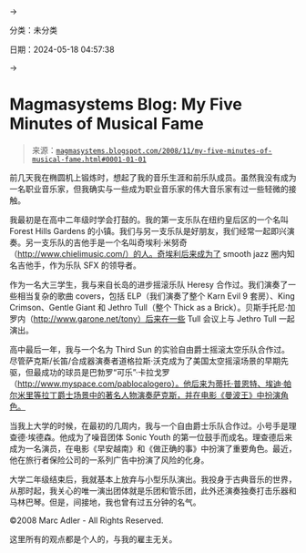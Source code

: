 →

分类：未分类

日期：2024-05-18 04:57:38

→

# Magmasystems Blog: My Five Minutes of Musical Fame

> 来源：[`magmasystems.blogspot.com/2008/11/my-five-minutes-of-musical-fame.html#0001-01-01`](http://magmasystems.blogspot.com/2008/11/my-five-minutes-of-musical-fame.html#0001-01-01)

前几天我在椭圆机上锻炼时，想起了我的音乐生涯和前乐队成员。虽然我没有成为一名职业音乐家，但我确实与一些成为职业音乐家的伟大音乐家有过一些轻微的接触。

我最初是在高中二年级时学会打鼓的。我的第一支乐队在纽约皇后区的一个名叫 Forest Hills Gardens 的小镇。我们与另一支乐队是好朋友，我们经常一起即兴演奏。另一支乐队的吉他手是一个名叫奇埃利·米努奇（http://www.chielimusic.com/）的人。奇埃利后来成为了 smooth jazz 圈内知名吉他手，作为乐队 SFX 的领导者。

作为一名大三学生，我与来自长岛的进步摇滚乐队 Heresy 合作过。我们演奏了一些相当复杂的歌曲 covers，包括 ELP（我们演奏了整个 Karn Evil 9 套房）、King Crimson、Gentle Giant 和 Jethro Tull（整个 Thick as a Brick）。贝斯手托尼·加罗内（http://www.garone.net/tony）后来在一些 Tull 会议上与 Jethro Tull 一起演出。

高中最后一年，我与一个名为 Third Sun 的实验自由爵士摇滚太空乐队合作过。尽管萨克斯/长笛/合成器演奏者道格拉斯·沃克成为了美国太空摇滚场景的早期先驱，但最成功的球员是巴勃罗“可乐”·卡拉戈罗（http://www.myspace.com/pablocalogero）。他后来为蒂托·普恩特、埃迪·帕尔米里等拉丁爵士场景中的著名人物演奏萨克斯，并在电影《曼波王》中扮演角色。

当我上大学的时候，在最初的几周内，我与一个自由爵士乐队合作过。小号手是理查德·埃德森。他成为了噪音团体 Sonic Youth 的第一位鼓手而成名。理查德后来成为一名演员，在电影《早安越南》和《做正确的事》中扮演了重要角色。最近，他在旅行者保险公司的一系列广告中扮演了风险的化身。

大学二年级结束后，我就基本上放弃与小型乐队演出。我投身于古典音乐的世界，从那时起，我关心的唯一演出团体就是乐团和管乐团，此外还演奏独奏打击乐器和马林巴琴。但是，间接地，我也曾有过五分钟的名气。

©2008 Marc Adler - All Rights Reserved.

这里所有的观点都是个人的，与我的雇主无关。
